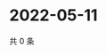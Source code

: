 # 2022-05-11

共 0 条

<!-- BEGIN WEIBO -->
<!-- 最后更新时间 Wed May 11 2022 04:18:12 GMT+0800 (China Standard Time) -->

<!-- END WEIBO -->
